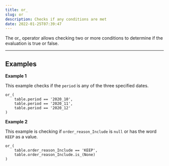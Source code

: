 ```yaml
---
title: or_
slug: or
description: Checks if any conditions are met
date: 2022-01-25T07:39:47
---
```



The or_ operator allows checking two or more conditions to determine if the evaluation is true or false.




---

## Examples


**Example 1**


This example checks if the `period` is any of the three specified dates.



```
or_(  
    table.period == '2020_10',  
    table.period == '2020_11',  
    table.period == '2020_12'  
)
```


**Example 2**


This example is checking if `order_reason_Include` is `null` or has the word `KEEP` as a value.



```
or_(  
    table.order_reason_Include == 'KEEP',  
    table.order_reason_Include.is_(None)  
)
```

